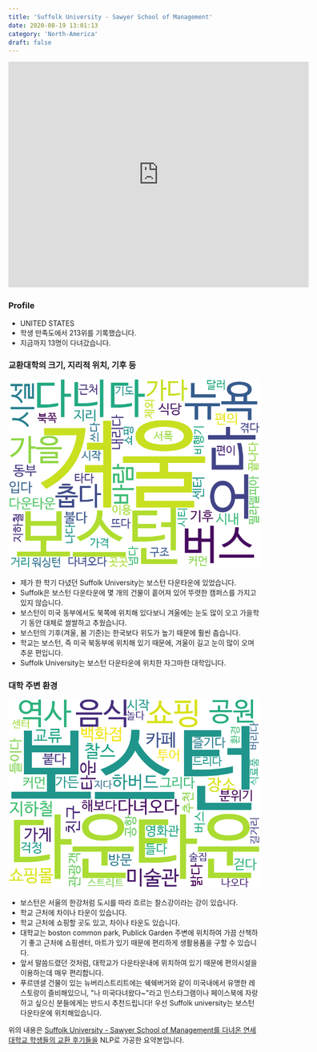 ```yaml
---
title: 'Suffolk University - Sawyer School of Management'
date: 2020-08-19 13:01:13
category: 'North-America'
draft: false
---
```


<iframe
width="600"
height="450"
frameborder="0" style="border:0"
src="https://www.google.com/maps/embed/v1/place?key=AIzaSyC9e1AME-pVmWC4hBpFdu5S4dKzyepa3HQ&q=Suffolk+University+-+Sawyer+School+of+Management&center=42.357823100000005,-71.06101720000001&zoom=14" allowfullscreen>
</iframe>

### Profile

* UNITED STATES
* 학생 만족도에서 213위를 기록했습니다.
* 지금까지 13명이 다녀갔습니다. 

### 교환대학의 크기, 지리적 위치, 기후 등

![gen_info-WordCloud](../univ_wordclouds_okt/gen_info/US000171_gen_info_okt.png)

* 제가 한 학기 다녔던 Suffolk University는 보스턴 다운타운에 있었습니다.
* Suffolk은 보스턴 다운타운에 몇 개의 건물이 흩어져 있어 뚜렷한 캠퍼스를 가지고 있지 않습니다.
* 보스턴이 미국 동부에서도 북쪽에 위치해 있다보니 겨울에는 눈도 많이 오고 가을학기 동안 대체로 쌀쌀하고 추웠습니다.
* 보스턴의 기후(겨울, 봄 기준)는 한국보다 위도가 높기 때문에 훨씬 춥습니다.
* 학교는 보스턴, 즉 미국 북동부에 위치해 있기 때문에, 겨울이 길고 눈이 많이 오며 추운 편입니다.
* Suffolk University는 보스턴 다운타운에 위치한 자그마한 대학입니다.


### 대학 주변 환경

![env_info-WordCloud](../univ_wordclouds_okt/env_info/US000171_env_info_okt.png)

* 보스턴은 서울의 한강처럼 도시를 따라 흐르는 찰스강이라는 강이 있습니다.
* 학교 근처에 차이나 타운이 있습니다.
* 학교 근처에 쇼핑할 곳도 있고, 차이나 타운도 있습니다.
* 대학교는 boston common park, Publick Garden 주변에 위치하여 가끔 산책하기 좋고 근처에 쇼핑센터, 마트가 있기 때문에 편리하게 생활용품을 구할 수 있습니다.
* 앞서 말씀드렸던 것처럼, 대학교가 다운타운내에 위치하여 있기 때문에 편의시설을 이용하는데 매우 편리합니다.
* 푸르덴셜 건물이 있는 뉴버리스트리트에는 쉑쉑버거와 같이 미국내에서 유명한 레스토랑이 즐비해있으니, "나 미국다녀왔다~"라고 인스타그램이나 페이스북에 자랑하고 싶으신 분들에게는 반드시 추천드립니다! 우선 Suffolk university는 보스턴 다운타운에 위치해있습니다.


위의 내용은 [Suffolk University - Sawyer School of Management를 다녀온 연세대학교 학생들의 교환 후기들을](http://oia.yonsei.ac.kr/partner/expReport.asp?ucode=US000171&bgbn=A) NLP로 가공한 요약본입니다. 
